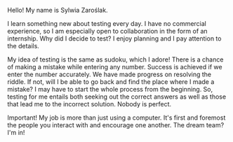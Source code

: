 Hello! My name is Sylwia Zaroślak.

I learn something new about testing every day. I have no commercial experience, so  I am especially open to collaboration in the form of an internship.
Why did I decide to test? I enjoy planning and I pay attention to the details. 

My idea of testing is the same as sudoku, which I adore! There is a chance of making a mistake while entering any number. Success is achieved if we enter the number accurately. We have made progress on resolving the riddle. If not, will I be able to go back and find the place where I made a mistake? I may have to start the whole process from the beginning. So, testing for me entails both seeking out the correct answers as well as those that lead me to the incorrect solution. Nobody is perfect.

Important! My job is more than just using a computer. It's first and foremost the people you interact with and encourage one another.
The dream team? I'm in!
